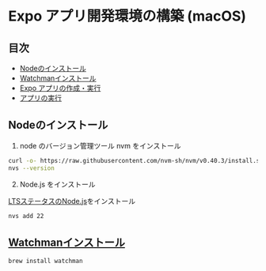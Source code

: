 # Expo アプリ開発環境の構築 (macOS)

## 目次
- [Nodeのインストール](#Nodeのインストール)
- [Watchmanインストール](#Watchmanインストール)
- [Expo アプリの作成・実行](#android-アプリ開発環境の構築)
- [アプリの実行](#アプリの実行)

## Nodeのインストール
1. node のバージョン管理ツール nvm をインストール
```zsh
curl -o- https://raw.githubusercontent.com/nvm-sh/nvm/v0.40.3/install.sh | bash
nvs --version
```
2. Node.js をインストール

[LTSステータスのNode.js](https://nodejs.org/ja/about/previous-releases)をインストール
```zsh
nvs add 22
```

## [Watchmanインストール](https://docs.flutter.dev/get-started/install/macos/mobile-ios)
```zsh
brew install watchman
```
